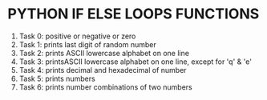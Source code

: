 <h1>PYTHON IF ELSE LOOPS FUNCTIONS</h1>
<ol>
<li>Task 0: positive or negative or zero</li>
<li>Task 1: prints last digit of random number</li>
<li>Task 2: prints ASCII lowercase alphabet on one line</li>
<li>Task 3: printsASCII lowercase alphabet on one line, except for 'q' & 'e'</li>
<li>Task 4: prints decimal and hexadecimal of number</li>
<li>Task 5: prints numbers</li>
<li>Task 6: prints number combinations of two numbers</li>
</ol>
